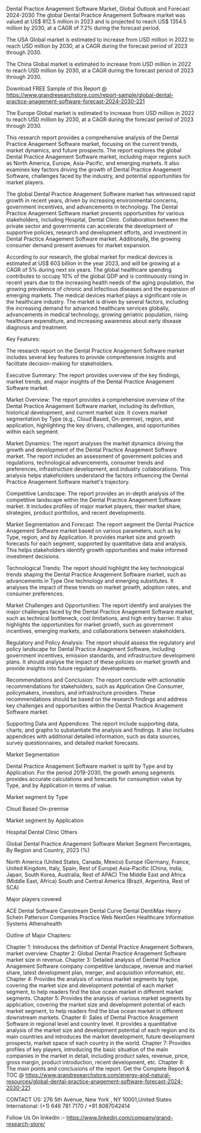 Dental Practice Anagement Software Market, Global Outlook and Forecast 2024-2030
The global Dental Practice Anagement Software market was valued at US$ 812.5 million in 2023 and is projected to reach US$ 1354.5 million by 2030, at a CAGR of 7.2% during the forecast period.

The USA Global market is estimated to increase from USD million in 2022 to reach USD million by 2030, at a CAGR during the forecast period of 2023 through 2030.

The China Global market is estimated to increase from USD million in 2022 to reach USD million by 2030, at a CAGR during the forecast period of 2023 through 2030.

Download FREE Sample of this Report @ https://www.grandresearchstore.com/report-sample/global-dental-practice-anagement-software-forecast-2024-2030-221

The Europe Global market is estimated to increase from USD million in 2022 to reach USD million by 2030, at a CAGR during the forecast period of 2023 through 2030.

This research report provides a comprehensive analysis of the Dental Practice Anagement Software market, focusing on the current trends, market dynamics, and future prospects. The report explores the global Dental Practice Anagement Software market, including major regions such as North America, Europe, Asia-Pacific, and emerging markets. It also examines key factors driving the growth of Dental Practice Anagement Software, challenges faced by the industry, and potential opportunities for market players.

The global Dental Practice Anagement Software market has witnessed rapid growth in recent years, driven by increasing environmental concerns, government incentives, and advancements in technology. The Dental Practice Anagement Software market presents opportunities for various stakeholders, including Hospital, Dental Clinic. Collaboration between the private sector and governments can accelerate the development of supportive policies, research and development efforts, and investment in Dental Practice Anagement Software market. Additionally, the growing consumer demand present avenues for market expansion.

According to our research, the global market for medical devices is estimated at US$ 603 billion in the year 2023, and will be growing at a CAGR of 5% during next six years. The global healthcare spending contributes to occupy 10% of the global GDP and is continuously rising in recent years due to the increasing health needs of the aging population, the growing prevalence of chronic and infectious diseases and the expansion of emerging markets. The medical devices market plays a significant role in the healthcare industry. The market is driven by several factors, including the increasing demand for advanced healthcare services globally, advancements in medical technology, growing geriatric population, rising healthcare expenditure, and increasing awareness about early disease diagnosis and treatment.

Key Features:

The research report on the Dental Practice Anagement Software market includes several key features to provide comprehensive insights and facilitate decision-making for stakeholders.

Executive Summary: The report provides overview of the key findings, market trends, and major insights of the Dental Practice Anagement Software market.

Market Overview: The report provides a comprehensive overview of the Dental Practice Anagement Software market, including its definition, historical development, and current market size. It covers market segmentation by Type (e.g., Cloud Based, On-premise), region, and application, highlighting the key drivers, challenges, and opportunities within each segment.

Market Dynamics: The report analyses the market dynamics driving the growth and development of the Dental Practice Anagement Software market. The report includes an assessment of government policies and regulations, technological advancements, consumer trends and preferences, infrastructure development, and industry collaborations. This analysis helps stakeholders understand the factors influencing the Dental Practice Anagement Software market's trajectory.

Competitive Landscape: The report provides an in-depth analysis of the competitive landscape within the Dental Practice Anagement Software market. It includes profiles of major market players, their market share, strategies, product portfolios, and recent developments.

Market Segmentation and Forecast: The report segment the Dental Practice Anagement Software market based on various parameters, such as by Type, region, and by Application. It provides market size and growth forecasts for each segment, supported by quantitative data and analysis. This helps stakeholders identify growth opportunities and make informed investment decisions.

Technological Trends: The report should highlight the key technological trends shaping the Dental Practice Anagement Software market, such as advancements in Type One technology and emerging substitutes. It analyses the impact of these trends on market growth, adoption rates, and consumer preferences.

Market Challenges and Opportunities: The report identify and analyses the major challenges faced by the Dental Practice Anagement Software market, such as technical bottleneck, cost limitations, and high entry barrier. It also highlights the opportunities for market growth, such as government incentives, emerging markets, and collaborations between stakeholders.

Regulatory and Policy Analysis: The report should assess the regulatory and policy landscape for Dental Practice Anagement Software, including government incentives, emission standards, and infrastructure development plans. It should analyse the impact of these policies on market growth and provide insights into future regulatory developments.

Recommendations and Conclusion: The report conclude with actionable recommendations for stakeholders, such as Application One Consumer, policymakers, investors, and infrastructure providers. These recommendations should be based on the research findings and address key challenges and opportunities within the Dental Practice Anagement Software market.

Supporting Data and Appendices: The report include supporting data, charts, and graphs to substantiate the analysis and findings. It also includes appendices with additional detailed information, such as data sources, survey questionnaires, and detailed market forecasts.

Market Segmentation

Dental Practice Anagement Software market is split by Type and by Application. For the period 2019-2030, the growth among segments provides accurate calculations and forecasts for consumption value by Type, and by Application in terms of value.

Market segment by Type

Cloud Based
On-premise

Market segment by Application

Hospital
Dental Clinic
Others

Global Dental Practice Anagement Software Market Segment Percentages, By Region and Country, 2023 (%)

North America (United States, Canada, Mexico)
Europe (Germany, France, United Kingdom, Italy, Spain, Rest of Europe)
Asia-Pacific (China, India, Japan, South Korea, Australia, Rest of APAC)
The Middle East and Africa (Middle East, Africa)
South and Central America (Brazil, Argentina, Rest of SCA)

Major players covered

ACE Dental Software
Carestream Dental
Curve Dental
DentiMax
Henry Schein
Patterson Companies
Practice Web
NextGen Healthcare Information Systems
Athenahealth

Outline of Major Chapters:

Chapter 1: Introduces the definition of Dental Practice Anagement Software, market overview.
Chapter 2: Global Dental Practice Anagement Software market size in revenue.
Chapter 3: Detailed analysis of Dental Practice Anagement Software company competitive landscape, revenue and market share, latest development plan, merger, and acquisition information, etc.
Chapter 4: Provides the analysis of various market segments by type, covering the market size and development potential of each market segment, to help readers find the blue ocean market in different market segments.
Chapter 5: Provides the analysis of various market segments by application, covering the market size and development potential of each market segment, to help readers find the blue ocean market in different downstream markets.
Chapter 6: Sales of Dental Practice Anagement Software in regional level and country level. It provides a quantitative analysis of the market size and development potential of each region and its main countries and introduces the market development, future development prospects, market space of each country in the world.
Chapter 7: Provides profiles of key players, introducing the basic situation of the main companies in the market in detail, including product sales, revenue, price, gross margin, product introduction, recent development, etc.
Chapter 8: The main points and conclusions of the report.
Get the Complete Report & TOC @ https://www.grandresearchstore.com/energy-and-natural-resources/global-dental-practice-anagement-software-forecast-2024-2030-221

CONTACT US:
276 5th Avenue, New York , NY 10001,United States
International: (+1) 646 781 7170 / +91 8087042414

Follow Us On linkedin :- https://www.linkedin.com/company/grand-research-store/
